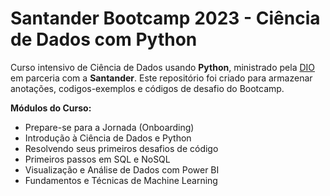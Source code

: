 # Santander Bootcamp 2023 - Ciência de Dados com Python

Curso intensivo de Ciência de Dados usando __Python__, ministrado pela [DIO](https://web.dio.me/) em parceria com a __Santander__. 
Este repositório foi criado para armazenar anotações, codigos-exemplos e códigos de desafio do Bootcamp. 

__Módulos do Curso:__ 

- Prepare-se para a Jornada (Onboarding)
- Introdução à Ciência de Dados e Python
- Resolvendo seus primeiros desafios de código
- Primeiros passos em SQL e NoSQL
- Visualização e Análise de Dados com Power BI
- Fundamentos e Técnicas de Machine Learning 
